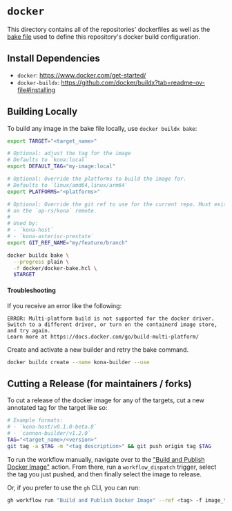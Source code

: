 # `docker`

This directory contains all of the repositories' dockerfiles as well as the [bake file](https://docs.docker.com/build/bake/)
used to define this repository's docker build configuration.

## Install Dependencies

* `docker`: https://www.docker.com/get-started/
* `docker-buildx`: https://github.com/docker/buildx?tab=readme-ov-file#installing

## Building Locally

To build any image in the bake file locally, use `docker buildx bake`:

```sh
export TARGET="<target_name>"

# Optional: adjust the tag for the image
# Defaults to `kona:local`
export DEFAULT_TAG="my-image:local"

# Optional: Override the platforms to build the image for.
# Defaults to `linux/amd64,linux/arm64`
export PLATFORMS="<platforms>"

# Optional: Override the git ref to use for the current repo. Must exist
# on the `op-rs/kona` remote.
#
# Used by:
# - `kona-host`
# - `kona-asterisc-prestate`
export GIT_REF_NAME="my/feature/branch"

docker buildx bake \
  --progress plain \
  -f docker/docker-bake.hcl \
  $TARGET
```

#### Troubleshooting

If you receive an error like the following:

```
ERROR: Multi-platform build is not supported for the docker driver.
Switch to a different driver, or turn on the containerd image store, and try again.
Learn more at https://docs.docker.com/go/build-multi-platform/
```

Create and activate a new builder and retry the bake command.

```sh
docker buildx create --name kona-builder --use
```

## Cutting a Release (for maintainers / forks)

To cut a release of the docker image for any of the targets, cut a new annotated tag for the target like so:

```sh
# Example formats:
# - `kona-host/v0.1.0-beta.8`
# - `cannon-builder/v1.2.0`
TAG="<target_name>/<version>"
git tag -a $TAG -m "<tag description>" && git push origin tag $TAG
```

To run the workflow manually, navigate over to the ["Build and Publish Docker Image"](https://github.com/op-rs/kona/actions/workflows/docker.yaml)
action. From there, run a `workflow_dispatch` trigger, select the tag you just pushed, and then finally select the image to release.

Or, if you prefer to use the `gh` CLI, you can run:
```sh
gh workflow run "Build and Publish Docker Image" --ref <tag> -f image_to_release=<target>
```
